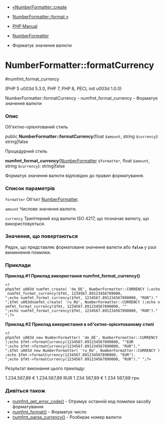 - [«NumberFormatter::create](numberformatter.create.md)
- [NumberFormatter::format »](numberformatter.format.md)

- [PHP Manual](index.md)
- [NumberFormatter](class.numberformatter.md)
- Форматує значення валюти

# NumberFormatter::formatCurrency

#numfmt_format_currency

(PHP 5 u003d 5.3.0, PHP 7, PHP 8, PECL intl u003d 1.0.0)

NumberFormatter::formatCurrency - numfmt_format_currency - Форматує
значення валюти

### Опис

Об'єктно-орієнтований стиль

public **NumberFormatter::formatCurrency**(float `$amount`, string
`$currency`): string\|false

Процедурний стиль

**numfmt_format_currency**([NumberFormatter](class.numberformatter.md)
`$formatter`, float `$amount`, string `$currency`): string\|false

Форматує значення валюти відповідно до правил форматування.

### Список параметрів

`formatter`
Об'єкт [NumberFormatter](class.numberformatter.md).

`amount`
Числове значення валюти.

`currency`
Трилітерний код валюти ISO 4217, що позначає валюту, що використовується.

### Значення, що повертаються

Рядок, що представляє форматоване значення валюти або **`false`**
у разі виникнення помилки.

### Приклади

**Приклад #1 Приклад використання **numfmt_format_currency()****

` <?php$fmt u003d numfmt_create( 'de_DE', NumberFormatter::CURRENCY );echo numfmt_format_currency($fmt, 1234567.89123456789000,
";echo numfmt_format_currency($fmt, 1234567.891234567890000, "RUR")."
";$fmt u003dnumfmt_create( 'ru_RU', NumberFormatter::CURRENCY );echo numfmt_format_currency($fmt, 1234567.891234567890000, ""
";echo numfmt_format_currency($fmt, 1234567.891234567890000, "RUR")."
";?> `

**Приклад #2 Приклад використання в об'єктно-орієнтованому стилі**

` <?php$fmt u003d new NumberFormatter( 'de_DE', NumberFormatter::CURRENCY );echo $fmt->formatCurrency(1234567.891234567890000, ""EUR
";echo $fmt->formatCurrency(1234567.891234567890000, "RUR")."
";$fmt u003d new NumberFormatter( 'ru_RU', NumberFormatter::CURRENCY );echo $fmt->formatCurrency(1234567.891234567890000, "EUR").
";echo $fmt->formatCurrency(1234567.891234567890000, "RUR")."
";?> `

Результат виконання цього прикладу:

1.234.567,89 €
1.234.567,89 RUR
1 234 567,89 €
1 234 567,89 грн.

### Дивіться також

- [numfmt_get_error_code()](numberformatter.geterrorcode.md) -
Отримує останній код помилки засобу форматування
- [numfmt_format()](numberformatter.format.md) - Форматує число
- [numfmt_parse_currency()](numberformatter.parsecurrency.md) -
Розбирає номер валюти

